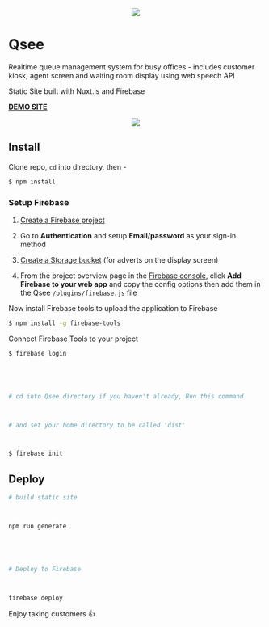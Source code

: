 <p align="center">
<img  src="https://imgur.com/XHtnKS4.png"  />
</p>

# Qsee

Realtime queue management system for busy offices - includes customer kiosk, agent screen and waiting room display using web speech API

Static Site built with Nuxt.js and Firebase

**[DEMO SITE](https://waiting-room-c9c18.firebaseapp.com)**

<p align="center">
  <img src="https://media.giphy.com/media/7J26pROewrT851tbqa/giphy.gif" />
 </p>

## Install

Clone repo, `cd` into directory, then -

```bash
$ npm install
```

### Setup Firebase

1.  [Create a Firebase project](https://firebase.google.com/)

2) Go to **Authentication** and setup **Email/password** as your sign-in method

3.  [Create a Storage bucket](https://cloud.google.com/storage/docs/creating-buckets) (for adverts on the display screen)

4) From the project overview page in the [Firebase console](https://console.firebase.google.com/), click **Add Firebase to your web app** and copy the config options then add them in the Qsee `/plugins/firebase.js` file

Now install Firebase tools to upload the application to Firebase

```bash
$ npm install -g firebase-tools
```

Connect Firebase Tools to your project

```bash
$ firebase login





# cd into Qsee directory if you haven't already, Run this command



# and set your home directory to be called 'dist'



$ firebase init
```

## Deploy

```bash
# build static site



npm run generate





# Deploy to Firebase



firebase deploy
```

Enjoy taking customers :+1:
